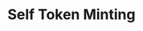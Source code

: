 ---
layout: app
title: Self Token Minting
permalink: apps/minting/diagrams
lang: ru
page_id: apps-minting-diagrams

description: Диаграммы
---